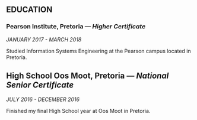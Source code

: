 ## EDUCATION

### **Pearson Institute**, Pretoria — *Higher Certificate*
*JANUARY 2017 - MARCH 2018*

Studied Information Systems Engineering at the Pearson campus located in Pretoria.

## **High School Oos Moot**, Pretoria — *National Senior Certificate*
*JULY 2016 - DECEMBER 2016*

Finished my final High School year at Oos Moot in Pretoria.
